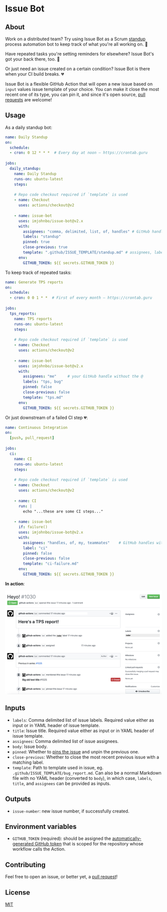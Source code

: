 # Issue Bot

## About

Work on a distributed team? Try using Issue Bot as a Scrum [standup](https://en.wikipedia.org/wiki/Stand-up_meeting) process automation bot to keep track of what you're all working on. 🤖

Have repeated tasks you're setting reminders for elsewhere? Issue Bot's got your back there, too. 👏

Or just need an issue created on a certain condition? Issue Bot is there when your CI build breaks. 💔

Issue Bot is a flexible GitHub Action that will open a new issue based on `input` values issue template of your choice. You can make it close the most recent one of its type, you can pin it, and since it's open source, [pull requests](https://github.com/imjohnbo/issue-bot/compare) are welcome!

## Usage

As a daily standup bot:

```yml
name: Daily Standup
on:
  schedule:
  - cron: 0 12 * * *  # Every day at noon – https://crontab.guru

jobs:
  daily_standup:
    name: Daily Standup
    runs-on: ubuntu-latest
    steps:

    # Repo code checkout required if `template` is used
    - name: Checkout
      uses: actions/checkout@v2
      
    - name: issue-bot
      uses: imjohnbo/issue-bot@v2.x
      with:
        assignees: "comma, delimited, list, of, handles" # GitHub handles without the @
        labels: "standup"
        pinned: true
        close-previous: true
        template: ".github/ISSUE_TEMPLATE/standup.md" # assignees, labels will be overridden if present in YAML header
      env:
        GITHUB_TOKEN: ${{ secrets.GITHUB_TOKEN }}
```

To keep track of repeated tasks:

```yml
name: Generate TPS reports
on:
  schedule:
  - cron: 0 0 1 * *  # First of every month – https://crontab.guru

jobs:
  tps_reports:
    name: TPS reports
    runs-on: ubuntu-latest
    steps:

    # Repo code checkout required if `template` is used
    - name: Checkout
      uses: actions/checkout@v2

    - name: issue-bot
      uses: imjohnbo/issue-bot@v2.x
      with:
        assignees: "me"     # your GitHub handle without the @
        labels: "tps, bug"
        pinned: false
        close-previous: false
        template: "tps.md" 
      env:
        GITHUB_TOKEN: ${{ secrets.GITHUB_TOKEN }}
```

Or just downstream of a failed CI step 💔:

```yml
name: Continuous Integration
on:
  [push, pull_request]

jobs:
  ci:
    name: CI
    runs-on: ubuntu-latest
    steps:

    # Repo code checkout required if `template` is used
    - name: Checkout
      uses: actions/checkout@v2

    - name: CI
      run: |
        echo "...these are some CI steps..."

    - name: issue-bot
      if: failure()
      uses: imjohnbo/issue-bot@v2.x
      with:
        assignees: "handles, of, my, teammates"    # GitHub handles without the @
        label: "ci"
        pinned: false
        close-previous: false
        template: "ci-failure.md"
      env:
        GITHUB_TOKEN: ${{ secrets.GITHUB_TOKEN }}
```


**In action**:

![Issue Bot Image](./issue-bot.png)

## Inputs

- `labels`: Comma delimited list of issue labels. Required value either as input or in YAML header of issue template.
- `title`: Issue title. Required value either as input or in YAML header of issue template.
- `assignees`: Comma delimited list of issue assignees.
- `body`: Issue body.
- `pinned`: Whether to [pins the issue](https://help.github.com/en/github/managing-your-work-on-github/pinning-an-issue-to-your-repository) and unpin the previous one.
- `close-previous`: Whether to close the most recent previous issue with a matching label.
- `template`: Path to template used in issue, eg. `.github/ISSUE_TEMPLATE/bug_report.md`. Can also be a normal Markdown file with no YAML header (converted to `body`), in which case, `labels`, `title`, and `assignees` can be provided as inputs.

## Outputs

- `issue-number`: new issue number, if successfully created.

## Environment variables

- `GITHUB_TOKEN` (required): should be assigned the
  [automatically-generated GitHub token](https://help.github.com/en/articles/virtual-environments-for-github-actions#creating-and-using-secrets-encrypted-variables)
  that is scoped for the repository whose workflow calls the Action.

## Contributing

Feel free to open an issue, or better yet, a
[pull request](https://github.com/imjohnbo/issue-bot/compare)!

## License

[MIT](https://choosealicense.com/licenses/mit/)
